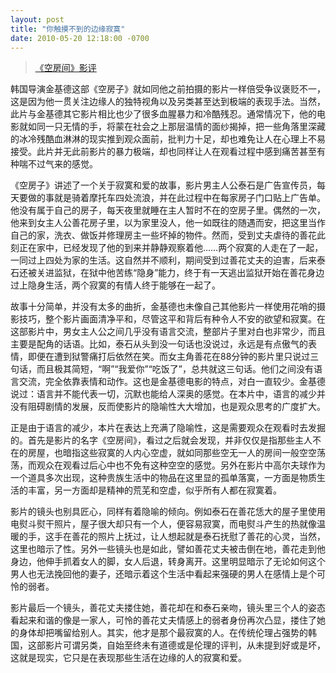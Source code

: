 ```yaml
---
layout: post
title: "你触摸不到的边缘寂寞"
date: 2010-05-20 12:18:00 -0700 
---
```


> [《空房间》影评](http://movie.douban.com/subject/1308833/)  

韩国导演金基德这部《空房子》就如同他之前拍摄的影片一样倍受争议褒贬不一，这是因为他一贯关注边缘人的独特视角以及另类甚至达到极端的表现手法。当然，此片与金基德其它影片相比也少了很多血腥暴力和冷酷残忍。通常情况下，他的电影就如同一只无情的手，将蒙在社会之上那层温情的面纱揭掉，把一些角落里深藏的冰冷残酷血淋淋的现实推到观众面前，批判力十足，却也难免让人在心理上不易接受。此片并无此前影片的暴力极端，却也同样让人在观看过程中感到痛苦甚至有种喘不过气来的感觉。

《空房子》讲述了一个关于寂寞和爱的故事，影片男主人公泰石是广告宣传员，每天要做的事就是骑着摩托车四处流浪，并在此过程中在每家房子门口贴上广告单。他没有属于自己的房子，每天夜里就睡在主人暂时不在的空房子里。偶然的一次，他来到女主人公善花房子里，以为家里没人，他一如既往的随遇而安，把这里当作自己的家，洗衣、做饭并修理房主一些坏掉的物件。然而，受到丈夫虐待的善花此刻正在家中，已经发现了他的到来并静静观察着他……两个寂寞的人走在了一起，一同过上四处为家的生活。这自然并不顺利，期间受到过善花丈夫的迫害，后来泰石还被关进监狱，在狱中他苦练“隐身”能力，终于有一天逃出监狱开始在善花身边过上隐身生活，两个寂寞的有情人终于能够在一起了。

故事十分简单，并没有太多的曲折，金基德也未像自己其他影片一样使用花哨的摄影技巧，整个影片画面清净平和，尽管这平和背后有种令人不安的欲望和寂寞。在这部影片中，男女主人公之间几乎没有语言交流，整部片子里对白也非常少，而且主要是配角的话语。比如，泰石从头到没一句话也没说过，永远是有点傲气的表情，即便在遭到狱警痛打后依然在笑。而女主角善花在88分钟的影片里只说过三句话，而且极其简短，“啊”“我爱你”“吃饭了”，总共就这三句话。他们之间没有语言交流，完全依靠表情和动作。这也是金基德电影的特点，对白一直较少。金基德说过：语言并不能代表一切，沉默也能给人深奥的感觉。在本片中，语言的减少并没有阻碍剧情的发展，反而使影片的隐喻性大大增加，也是观众思考的广度扩大。

正是由于语言的减少，本片在表达上充满了隐喻性，这是需要观众在观看时去发掘的。首先是影片的名字《空房间》，看过之后就会发现，并非仅仅是指那些主人不在的房屋，也暗指这些寂寞的人内心空虚，就如同那些空无一人的房间一般空空荡荡，而观众在观看过后心中也不免有这种空空的感觉。另外在影片中高尔夫球作为一个道具多次出现，这种贵族生活中的物品在这里显的孤单落寞，一方面是物质生活的丰富，另一方面却是精神的荒芜和空虚，似乎所有人都在寂寞着。

影片的镜头也别具匠心，同样有着隐喻的倾向。例如泰石在善花恁大的屋子里使用电熨斗熨干照片，屋子很大却只有一个人，便容易寂寞，而电熨斗产生的热就像温暖的手，这手在善花的照片上抚过，让人想起就是泰石抚慰了善花的心灵，当然，这里也暗示了性。另外一些镜头也是如此，譬如善花丈夫被击倒在地，善花走到他身边，他伸手抓着女人的脚，女人后退，转身离开。这里明显暗示了无论如何这个男人也无法挽回他的妻子，还暗示着这个生活中看起来强硬的男人在感情上是个可怜的弱者。

影片最后一个镜头，善花丈夫搂住她，善花却在和泰石亲吻，镜头里三个人的姿态看起来和谐的像是一家人，可怜的善花丈夫情感上的弱者身份再次凸显，搂住了她的身体却把嘴留给别人。其实，他才是那个最寂寞的人。在传统伦理占强势的韩国，这部影片可谓另类，自始至终未有道德或是伦理的评判，从未提到好或是坏，这就是现实，它只是在表现那些生活在边缘的人的寂寞和爱。